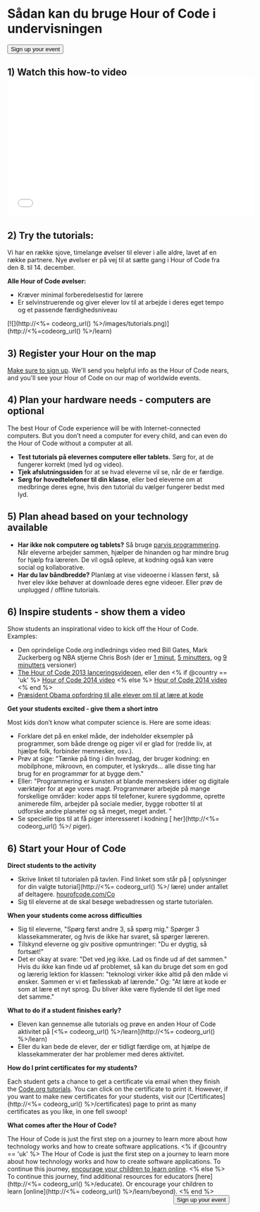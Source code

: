 

<div class="row">
  <h1 class="col-sm-6">
    Sådan kan du bruge Hour of Code i undervisningen
  </h1>
  
  <div class="col-sm-6 button-container centered">
    <a href="<%= hoc_uri('/#join') %>"><button class="signup-button">Sign up your event</button></a>
  </div>
</div>

## 1) Watch this how-to video <iframe width="560" height="315" src="//www.youtube.com/embed/tQeSke4hIds" frameborder="0" allowfullscreen></iframe>
## 2) Try the tutorials:

Vi har en række sjove, timelange øvelser til elever i alle aldre, lavet af en række partnere. Nye øvelser er på vej til at sætte gang i Hour of Code fra den 8. til 14. december.

**Alle Hour of Code øvelser:**

  * Kræver minimal forberedelsestid for lærere
  * Er selvinstruerende og giver elever lov til at arbejde i deres eget tempo og et passende færdighedsniveau

[![](http://<%= codeorg_url() %>/images/tutorials.png)](http://<%=codeorg_url() %>/learn)

## 3) Register your Hour on the map

[Make sure to sign up](<%= hoc_uri('/') %>). We'll send you helpful info as the Hour of Code nears, and you'll see your Hour of Code on our map of worldwide events.

## 4) Plan your hardware needs - computers are optional

The best Hour of Code experience will be with Internet-connected computers. But you don’t need a computer for every child, and can even do the Hour of Code without a computer at all.

  * **Test tutorials på elevernes computere eller tablets.** Sørg for, at de fungerer korrekt (med lyd og video).
  * **Tjek afslutningssiden** for at se hvad eleverne vil se, når de er færdige. 
  * **Sørg for hovedtelefoner til din klasse**, eller bed eleverne om at medbringe deres egne, hvis den tutorial du vælger fungerer bedst med lyd.

## 5) Plan ahead based on your technology available

  * **Har ikke nok computere og tablets?** Så bruge [parvis programmering](http://www.ncwit.org/resources/pair-programming-box-power-collaborative-learning). Når eleverne arbejder sammen, hjælper de hinanden og har mindre brug for hjælp fra læreren. De vil også opleve, at kodning også kan være social og kollaborative.
  * **Har du lav båndbredde?** Planlæg at vise videoerne i klassen først, så hver elev ikke behøver at downloade deres egne videoer. Eller prøv de unplugged / offline tutorials.

## 6) Inspire students - show them a video

Show students an inspirational video to kick off the Hour of Code. Examples:

  * Den oprindelige Code.org indlednings video med Bill Gates, Mark Zuckerberg og NBA stjerne Chris Bosh (der er [1 minut](https://www.youtube.com/watch?v=qYZF6oIZtfc), [5 minutters](https://www.youtube.com/watch?v=nKIu9yen5nc), og [9 minutters](https://www.youtube.com/watch?v=dU1xS07N-FA) versioner)
  * [The Hour of Code 2013 lanceringsvideoen](https://www.youtube.com/watch?v=FC5FbmsH4fw), eller den <% if @country == 'uk' %> [Hour of Code 2014 video](https://www.youtube.com/watch?v=96B5-JGA9EQ) <% else %> [Hour of Code 2014 video](https://www.youtube.com/watch?v=rH7AjDMz_dc&index=2&list=PLzdnOPI1iJNe1WmdkMG-Ca8cLQpdEAL7Q) <% end %>
  * [Præsident Obama opfordring til alle elever om til at lære at kode](https://www.youtube.com/watch?v=6XvmhE1J9PY)

**Get your students excited - give them a short intro**

Most kids don’t know what computer science is. Here are some ideas:

  * Forklare det på en enkel måde, der indeholder eksempler på programmer, som både drenge og piger vil er glad for (redde liv, at hjælpe folk, forbinder mennesker, osv.).
  * Prøv at sige: "Tænke på ting i din hverdag, der bruger kodning: en mobilphone, mikroovn, en computer, et lyskryds... alle disse ting har brug for en programmør for at bygge dem."
  * Eller: "Programmering er kunsten at blande menneskers idéer og digitale værktøjer for at øge vores magt. Programmører arbejde på mange forskellige områder: koder apps til telefoner, kurere sygdomme, oprette animerede film, arbejder på sociale medier, bygge robotter til at udforske andre planeter og så meget, meget andet. "
  * Se specielle tips til at få piger interesseret i kodning [ her](http://<%= codeorg_url() %>/ piger). 

## 6) Start your Hour of Code

**Direct students to the activity**

  * Skrive linket til tutorialen på tavlen. Find linket som står på [ oplysninger for din valgte tutorial](http://<%= codeorg_url() %>/ lære) under antallet af deltagere. [hourofcode.com/Co](http://hourofcode.com/co)
  * Sig til eleverne at de skal besøge webadressen og starte tutorialen.

**When your students come across difficulties**

  * Sig til eleverne, "Spørg først andre 3, så spørg mig." Spørger 3 klassekammerater, og hvis de ikke har svaret, så spørger læreren.
  * Tilskynd eleverne og giv positive opmuntringer: "Du er dygtig, så fortsæt!"
  * Det er okay at svare: "Det ved jeg ikke. Lad os finde ud af det sammen." Hvis du ikke kan finde ud af problemet, så kan du bruge det som en god og lærerig lektion for klassen: "teknologi virker ikke altid på den måde vi ønsker. Sammen er vi et fællesskab af lærende." Og: "At lære at kode er som at lære et nyt sprog. Du bliver ikke være flydende til det lige med det samme."

**What to do if a student finishes early?**

  * Eleven kan gennemse alle tutorials og prøve en anden Hour of Code aktivitet på [<%= codeorg_url() %>/learn](http://<%= codeorg_url() %>/learn)
  * Eller du kan bede de elever, der er tidligt færdige om, at hjælpe de klassekammerater der har problemer med deres aktivitet.

**How do I print certificates for my students?**

Each student gets a chance to get a certificate via email when they finish the [Code.org tutorials](http://studio.code.org). You can click on the certificate to print it. However, if you want to make new certificates for your students, visit our [Certificates](http://<%= codeorg_url() %>/certificates) page to print as many certificates as you like, in one fell swoop!

**What comes after the Hour of Code?**

The Hour of Code is just the first step on a journey to learn more about how technology works and how to create software applications. <% if @country == 'uk' %> The Hour of Code is just the first step on a journey to learn more about how technology works and how to create software applications. To continue this journey, [encourage your children to learn online](http://uk.code.org/learn/beyond). <% else %> To continue this journey, find additional resources for educators [here](http://<%= codeorg_url() %>/educate). Or encourage your children to learn [online](http://<%= codeorg_url() %>/learn/beyond). <% end %> <a style="display: block" href="<%= hoc_uri('/#join') %>"><button style="float: right;">Sign up your event</button></a>